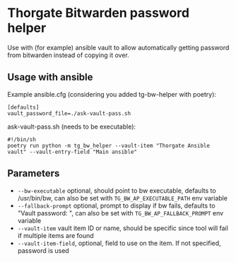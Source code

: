 # Thorgate Bitwarden password helper

Use with (for example) ansible vault to allow automatically
getting password from bitwarden instead of copying it over.

## Usage with ansible

Example ansible.cfg (considering you added tg-bw-helper with poetry):

```
[defaults]
vault_password_file=./ask-vault-pass.sh
```

ask-vault-pass.sh (needs to be executable):
```shell
#!/bin/sh
poetry run python -m tg_bw_helper --vault-item "Thorgate Ansible vault" --vault-entry-field "Main ansible"
```

## Parameters

* `--bw-executable` optional, should point to bw executable, defaults to /usr/bin/bw, can also be set with `TG_BW_AP_EXECUTABLE_PATH` env variable
* `--fallback-prompt` optional, prompt to display if bw fails, defaults to "Vault password: ", can also be set with `TG_BW_AP_FALLBACK_PROMPT` env variable
* `--vault-item` vault item ID or name, should be specific since tool will fail if multiple items are found
* `--vault-item-field`, optional, field to use on the item. If not specified, password is used
